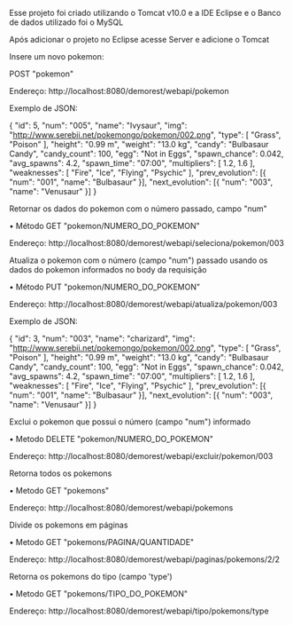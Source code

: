 Esse projeto foi criado utilizando o Tomcat v10.0 e a IDE Eclipse e o Banco de dados utilizado foi o MySQL

Após adicionar o projeto no Eclipse acesse Server e adicione o Tomcat


Insere um novo pokemon:

POST "pokemon"

Endereço: http://localhost:8080/demorest/webapi/pokemon

Exemplo de JSON:

{
    "id": 5,
    "num": "005",
    "name": "Ivysaur",
    "img": "http://www.serebii.net/pokemongo/pokemon/002.png",
    "type": [
      "Grass",
      "Poison"
    ],
    "height": "0.99 m",
    "weight": "13.0 kg",
    "candy": "Bulbasaur Candy",
    "candy_count": 100,
    "egg": "Not in Eggs",
    "spawn_chance": 0.042,
    "avg_spawns": 4.2,
    "spawn_time": "07:00",
    "multipliers": [
      1.2,
      1.6
    ],
    "weaknesses": [
      "Fire",
      "Ice",
      "Flying",
      "Psychic"
    ],
    "prev_evolution": [{
      "num": "001",
      "name": "Bulbasaur"
    }],
    "next_evolution": [{
      "num": "003",
      "name": "Venusaur"
    }]
  }
  
  
  Retornar os dados do pokemon com o número passado, campo "num"
  
  •	Método GET "pokemon/NUMERO_DO_POKEMON" 
  
  Endereço: http://localhost:8080/demorest/webapi/seleciona/pokemon/003
  
  
  
  Atualiza o pokemon com o número (campo "num") passado usando os dados do pokemon informados no body da requisição
  
  •	Método PUT "pokemon/NUMERO_DO_POKEMON"  
  
  Endereço: http://localhost:8080/demorest/webapi/atualiza/pokemon/003
  
  Exemplo de JSON:
  
  {
    "id": 3,
    "num": "003",
    "name": "charizard",
    "img": "http://www.serebii.net/pokemongo/pokemon/002.png",
    "type": [
      "Grass",
      "Poison"
    ],
    "height": "0.99 m",
    "weight": "13.0 kg",
    "candy": "Bulbasaur Candy",
    "candy_count": 100,
    "egg": "Not in Eggs",
    "spawn_chance": 0.042,
    "avg_spawns": 4.2,
    "spawn_time": "07:00",
    "multipliers": [
      1.2,
      1.6
    ],
    "weaknesses": [
      "Fire",
      "Ice",
      "Flying",
      "Psychic"
    ],
    "prev_evolution": [{
      "num": "001",
      "name": "Bulbasaur"
    }],
    "next_evolution": [{
      "num": "003",
      "name": "Venusaur"
    }]
  }
  
  
  
  Exclui o pokemon que possui o número (campo "num") informado
  
  •	Metodo DELETE "pokemon/NUMERO_DO_POKEMON" 
  
  Endereço: http://localhost:8080/demorest/webapi/excluir/pokemon/003
  
  
  Retorna todos os pokemons
  
  •	Metodo GET "pokemons"
  
  Endereço: http://localhost:8080/demorest/webapi/pokemons
  
  
  
  Divide os pokemons em páginas 
  
  •	Metodo GET "pokemons/PAGINA/QUANTIDADE"
  
  Endereço: http://localhost:8080/demorest/webapi/paginas/pokemons/2/2
  
  
  
  Retorna os pokemons do tipo (campo 'type')
  
  •	Metodo GET "pokemons/TIPO_DO_POKEMON"
  
  Endereço: http://localhost:8080/demorest/webapi/tipo/pokemons/type
  
  
  
  
  
  
